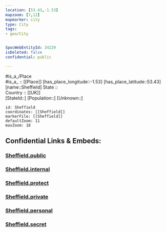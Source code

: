 ```yaml
---
location: [53.43,-1.53] 
mapzoom: [7,12] 
mapmarker: city 
type: City
tags:
- geo/City


SpocWebEntityId: 34229
isDeleted: false
confidential: public

---
```

#is_a_/Place  
#is_a_ :: [[Place]] 
[has_place_longitude::-1.53] 
[has_place_latitude::53.43] 
[name::Sheffield] 
State ::  
Country :: [[UK]]  
[StateId::] 
[Population::] 
[Unknown::] 


```leaflet
id: Sheffield
coordinates: [[Sheffield]] 
markerFile: [[Sheffield]] 
defaultZoom: 11 
maxZoom: 18
```


## Confidential Links & Embeds: 

### [Sheffield.public](/_public/\Earth\Continent\Europe\Europe~North\UK\England\Regions~England\Yorkshire_and_the_Humber\Sheffield,County\cities~SheffieldSheffield.public.md) 

### [Sheffield.internal](/_internal/\Earth\Continent\Europe\Europe~North\UK\England\Regions~England\Yorkshire_and_the_Humber\Sheffield,County\cities~SheffieldSheffield.internal.md) 

### [Sheffield.protect](/_protect/\Earth\Continent\Europe\Europe~North\UK\England\Regions~England\Yorkshire_and_the_Humber\Sheffield,County\cities~SheffieldSheffield.protect.md) 

### [Sheffield.private](/_private/\Earth\Continent\Europe\Europe~North\UK\England\Regions~England\Yorkshire_and_the_Humber\Sheffield,County\cities~SheffieldSheffield.private.md) 

### [Sheffield.personal](/_personal/\Earth\Continent\Europe\Europe~North\UK\England\Regions~England\Yorkshire_and_the_Humber\Sheffield,County\cities~SheffieldSheffield.personal.md) 

### [Sheffield.secret](/_secret/\Earth\Continent\Europe\Europe~North\UK\England\Regions~England\Yorkshire_and_the_Humber\Sheffield,County\cities~SheffieldSheffield.secret.md)

